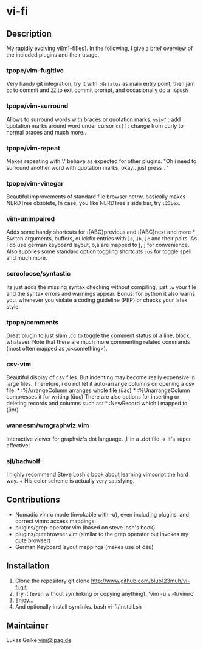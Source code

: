 vi-fi
=====

Description
-----------

My rapidly evolving vi\[m\]-fi\[les\]. In the following, I give a brief overview of the included plugins and their usage.

### tpope/vim-fugitive

Very handy git integration, try it with
`:Gstatus` as main entry point, then jam `cc` to commit and `ZZ` to exit commit prompt, and occasionally do a `:Gpush`

### tpope/vim-surround

Allows to surround words with braces or quotation marks. `ysiw"` : add quotation marks around word under cursor `cs{(` : change from curly to normal braces and much more..

### tpope/vim-repeat

Makes repeating with '.' behave as expected for other plugins. "Oh i need to surround another word with quotation marks, okay.. just press `.`"

### tpope/vim-vinegar

Beautiful improvements of standard file browser netrw, basically makes NERDTree obsolete, In case, you like NERDTree's side bar, try `:23Lex`.

### vim-unimpaired

Adds some handy shortcuts for :{ABC}previous and :{ABC}next and more \* Switch arguments, buffers, quickfix entries with `]a`, `]b`, `]c` and their pairs. As I do use german keyboard layout, ö,ä are mapped to \[, \] for convenience.
Also supplies some standard option toggling shortcuts `cos` for toggle spell and much more.

### scrooloose/syntastic

Its just adds the missing syntax checking without compiling, just `:w` your file and the syntax errors and warnings appear. Bonus: for python it also warns you, whenever you violate a coding guideline (PEP) or checks your latex style.

### tpope/comments

Great plugin to just slam ,cc to toggle the comment status of a line, block, whatever. Note that there are much more commenting related commands (most often mapped as ,c&lt;something&gt;).

### csv-vim

Beautiful display of csv files. But indenting may become really expensive in large files. Therefore, i do not let it auto-arrange columns on opening a csv file. \* :%ArrangeColumn arranges whole file (üac) \* :%UnarrangeColumn compresses it for writing (üuc) There are also options for inserting or deleting records and columns such as: \* :NewRecord which i mapped to (ünr)

### wannesm/wmgraphviz.vim

Interactive viewer for graphviz's dot language. ,li in a .dot file -&gt; It's super effective!

### sjl/badwolf

I highly recommend Steve Losh's book about learning vimscript the hard way. + His color scheme is actually very satisfying.

Contributions
-------------

-   Nomadic vimrc mode (invokable with -u), even including plugins, and correct vimrc access mappings.
-   plugins/grep-operator.vim (based on steve losh's book)
-   plugins/qutebrowser.vim (similar to the grep operator but invokes my qute browser)
-   German Keyboard layout mappings (makes use of öäü)

Installation
------------

1.  Clone the repository git clone http://www.github.com/blub123muh/vi-fi.git
2.  Try it (even without symlinking or copying anything). 'vim -u vi-fi/vimrc'
3.  Enjoy...
4.  And optionally install symlinks. bash vi-fi/install.sh

Maintainer
----------

Lukas Galke vim@lpag.de
